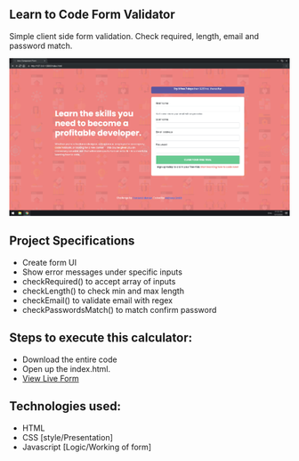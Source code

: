 
## Learn to Code Form Validator

Simple client side form validation. Check required, length, email and password match.

![form-image](image.png)

## Project Specifications

- Create form UI
- Show error messages under specific inputs
- checkRequired() to accept array of inputs
- checkLength() to check min and max length
- checkEmail() to validate email with regex
- checkPasswordsMatch() to match confirm password

## Steps to execute this calculator:
- Download the entire code 
- Open up the index.html.
- [View Live Form](https://anthonys1760.github.io/Intro-Form/)

## Technologies used: 
- HTML
- CSS [style/Presentation]
- Javascript [Logic/Working of form]
